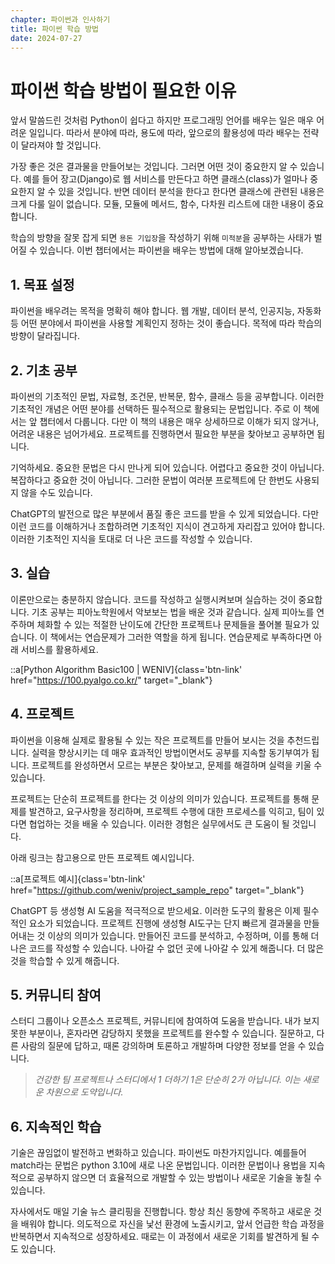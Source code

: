 ```yaml
---
chapter: 파이썬과 인사하기
title: 파이썬 학습 방법
date: 2024-07-27
---
```


# 파이썬 학습 방법이 필요한 이유

앞서 말씀드린 것처럼 Python이 쉽다고 하지만 프로그래밍 언어를 배우는 일은 매우 어려운 일입니다. 따라서 분야에 따라, 용도에 따라, 앞으로의 활용성에 따라 배우는 전략이 달라져야 할 것입니다.

가장 좋은 것은 결과물을 만들어보는 것입니다. 그러면 어떤 것이 중요한지 알 수 있습니다. 예를 들어 장고(Django)로 웹 서비스를 만든다고 하면 클래스(class)가 얼마나 중요한지 알 수 있을 것입니다. 반면 데이터 분석을 한다고 한다면 클래스에 관련된 내용은 크게 다룰 일이 없습니다. 모듈, 모듈에 메서드, 함수, 다차원 리스트에 대한 내용이 중요합니다.

학습의 방향을 잘못 잡게 되면 `용돈 기입장`을 작성하기 위해 `미적분`을 공부하는 사태가 벌어질 수 있습니다. 이번 챕터에서는 파이썬을 배우는 방법에 대해 알아보겠습니다.

## 1. 목표 설정

파이썬을 배우려는 목적을 명확히 해야 합니다. 웹 개발, 데이터 분석, 인공지능, 자동화 등 어떤 분야에서 파이썬을 사용할 계획인지 정하는 것이 좋습니다. 목적에 따라 학습의 방향이 달라집니다.

## 2. 기초 공부

파이썬의 기초적인 문법, 자료형, 조건문, 반복문, 함수, 클래스 등을 공부합니다. 이러한 기초적인 개념은 어떤 분야를 선택하든 필수적으로 활용되는 문법입니다. 주로 이 책에서는 앞 챕터에서 다룹니다. 다만 이 책의 내용은 매우 상세하므로 이해가 되지 않거나, 어려운 내용은 넘어가세요. 프로젝트를 진행하면서 필요한 부분을 찾아보고 공부하면 됩니다.

기억하세요. 중요한 문법은 다시 만나게 되어 있습니다. 어렵다고 중요한 것이 아닙니다. 복잡하다고 중요한 것이 아닙니다. 그러한 문법이 여러분 프로젝트에 단 한번도 사용되지 않을 수도 있습니다.

ChatGPT의 발전으로 많은 부분에서 품질 좋은 코드를 받을 수 있게 되었습니다. 다만 이런 코드를 이해하거나 조합하려면 기초적인 지식이 견고하게 자리잡고 있어야 합니다. 이러한 기초적인 지식을 토대로 더 나은 코드를 작성할 수 있습니다.

## 3. 실습

이론만으로는 충분하지 않습니다. 코드를 작성하고 실행시켜보며 실습하는 것이 중요합니다. 기초 공부는 피아노학원에서 악보보는 법을 배운 것과 같습니다. 실제 피아노를 연주하며 체화할 수 있는 적절한 난이도에 간단한 프로젝트나 문제들을 풀어볼 필요가 있습니다. 이 책에서는 연습문제가 그러한 역할을 하게 됩니다. 연습문제로 부족하다면 아래 서비스를 활용하세요.

::a[Python Algorithm Basic100 | WENIV]{class='btn-link' href="https://100.pyalgo.co.kr/" target="\_blank"}

## 4. 프로젝트

파이썬을 이용해 실제로 활용될 수 있는 작은 프로젝트를 만들어 보시는 것을 추천드립니다. 실력을 향상시키는 데 매우 효과적인 방법이면서도 공부를 지속할 동기부여가 됩니다. 프로젝트를 완성하면서 모르는 부분은 찾아보고, 문제를 해결하며 실력을 키울 수 있습니다.

프로젝트는 단순히 프로젝트를 한다는 것 이상의 의미가 있습니다. 프로젝트를 통해 문제를 발견하고, 요구사항을 정리하며, 프로젝트 수행에 대한 프로세스를 익히고, 팀이 있다면 협업하는 것을 배울 수 있습니다. 이러한 경험은 실무에서도 큰 도움이 될 것입니다.

아래 링크는 참고용으로 만든 프로젝트 예시입니다.

::a[프로젝트 예시]{class='btn-link' href="https://github.com/weniv/project_sample_repo" target="\_blank"}

ChatGPT 등 생성형 AI 도움을 적극적으로 받으세요. 이러한 도구의 활용은 이제 필수적인 요소가 되었습니다. 프로젝트 진행에 생성형 AI도구는 단지 빠르게 결과물을 만들어내는 것 이상의 의미가 있습니다. 만들어진 코드를 분석하고, 수정하며, 이를 통해 더 나은 코드를 작성할 수 있습니다. 나아갈 수 없던 곳에 나아갈 수 있게 해줍니다. 더 많은 것을 학습할 수 있게 해줍니다.

## 5. 커뮤니티 참여

스터디 그룹이나 오픈소스 프로젝트, 커뮤니티에 참여하여 도움을 받습니다. 내가 보지 못한 부분이나, 혼자라면 감당하지 못했을 프로젝트를 완수할 수 있습니다. 질문하고, 다른 사람의 질문에 답하고, 때론 강의하며 토론하고 개발하며 다양한 정보를 얻을 수 있습니다.

> _건강한 팀 프로젝트나 스터디에서 1 더하기 1은 단순히 2가 아닙니다. 이는 새로운 차원으로 도약입니다._

## 6. 지속적인 학습

기술은 끊임없이 발전하고 변화하고 있습니다. 파이썬도 마찬가지입니다. 예를들어 match라는 문법은 python 3.10에 새로 나온 문법입니다. 이러한 문법이나 용법을 지속적으로 공부하지 않으면 더 효율적으로 개발할 수 있는 방법이나 새로운 기술을 놓칠 수 있습니다.

자사에서도 매일 기술 뉴스 클리핑을 진행합니다. 항상 최신 동향에 주목하고 새로운 것을 배워야 합니다. 의도적으로 자신을 낯선 환경에 노출시키고, 앞서 언급한 학습 과정을 반복하면서 지속적으로 성장하세요. 때로는 이 과정에서 새로운 기회를 발견하게 될 수도 있습니다.
